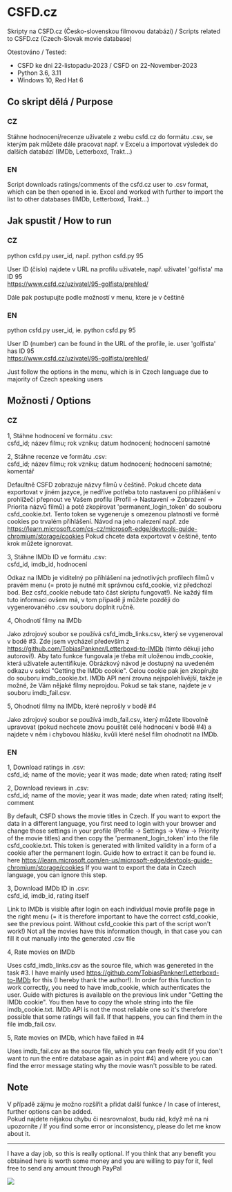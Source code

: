 # CSFD.cz
Skripty na CSFD.cz (Česko-slovenskou filmovou databázi) / Scripts related to CSFD.cz (Czech-Slovak movie database)

Otestováno / Tested:
  - CSFD ke dni 22-listopadu-2023 / CSFD on 22-November-2023
  - Python 3.6, 3.11
  - Windows 10, Red Hat 6  

## Co skript dělá / Purpose
### CZ  
Stáhne hodnocení/recenze uživatele z webu csfd.cz do formátu .csv, se kterým pak můžete dále pracovat např. v Excelu a importovat výsledek do dalších databází (IMDb, Letterboxd, Trakt...)  


### EN 
Script downloads ratings/comments of the csfd.cz user to .csv format, which can be then opened in ie. Excel and worked with further to import the list to other databases (IMDb, Letterboxd, Trakt...)  


## Jak spustit / How to run
### CZ 
python csfd.py user_id, např. python csfd.py 95  

User ID (číslo) najdete v URL na profilu uživatele, např. uživatel 'golfista' ma ID 95  
https://www.csfd.cz/uzivatel/95-golfista/prehled/
    
Dále pak postupujte podle možností v menu, ktere je v češtině   


### EN 
python csfd.py user_id, ie. python csfd.py 95  

User ID (number) can be found in the URL of the profile, ie. user 'golfista' has ID 95    
https://www.csfd.cz/uzivatel/95-golfista/prehled/

Just follow the options in the menu, which is in Czech language due to majority of Czech speaking users 

## Možnosti / Options
### CZ  
1, Stáhne hodnocení ve formátu .csv:  
csfd_id; název filmu; rok vzniku; datum hodnocení; hodnocení samotné  

2, Stáhne recenze ve formátu .csv:  
csfd_id; název filmu; rok vzniku; datum hodnocení; hodnocení samotné; komentář  

Defaultně CSFD zobrazuje názvy filmů v češtině. Pokud chcete data exportovat v jiném jazyce, je nedříve potřeba toto nastavení po příhlášení v prohlížeči přepnout ve Vašem profilu (Profil -> Nastavení -> Zobrazení -> Priorita názvů filmů) a poté zkopírovat 'permanent_login_token' do souboru csfd_cookie.txt. Tento token se vygeneruje s omezenou platností ve formě cookies po trvalém přihlášení. Návod na jeho nalezení např. zde https://learn.microsoft.com/cs-cz/microsoft-edge/devtools-guide-chromium/storage/cookies Pokud chcete data exportovat v češtině, tento krok můžete ignorovat.

3, Stáhne IMDb ID ve formátu .csv:  
csfd_id, imdb_id, hodnocení

Odkaz na IMDb je viditelný po příhlášení na jednotlivých profilech filmů v pravém menu (= proto je nutné mít správnou csfd_cookie, viz předchozí bod. Bez csfd_cookie nebude tato část skriptu fungovat!). Ne každý film tuto informaci ovšem má, v tom případě ji můžete později do vygenerovaného .csv souboru doplnit ručně.

4, Ohodnotí filmy na IMDb  

Jako zdrojový soubor se používá csfd_imdb_links.csv, který se vygeneroval v bodě #3. Zde jsem vycházel především z https://github.com/TobiasPankner/Letterboxd-to-IMDb (tímto děkuji jeho autorovi!). Aby tato funkce fungovala je třeba mít uloženou imdb_cookie, která uživatele autentifikuje. Obrázkový návod je dostupný na uvedeném odkazu v sekci "Getting the IMDb cookie". Celou cookie pak jen zkopírujte do souboru imdb_cookie.txt. IMDb API není zrovna nejspolehlivější, takže je možné, že Vám nějaké filmy neprojdou. Pokud se tak stane, najdete je v souboru imdb_fail.csv.

5, Ohodnotí filmy na IMDb, které neprošly v bodě #4  

Jako zdrojový soubor se používá imdb_fail.csv, který můžete libovolně upravovat (pokud nechcete znovu pouštět celé hodnocení v bodě #4) a najdete v něm i chybovou hlášku, kvůli které nešel film ohodnotit na IMDb.

### EN  
1, Download ratings in .csv:  
csfd_id; name of the movie; year it was made; date when rated; rating itself  

2, Download reviews in .csv:  
csfd_id; name of the movie; year it was made; date when rated; rating itself; comment  

By default, CSFD shows the movie titles in Czech. If you want to export the data in a different language, you first need to login with your browser and change those settings in your profile (Profile -> Settings -> View -> Priority of the movie titles) and then copy the 'permanent_login_token' into the file csfd_cookie.txt. This token is generated with limited validity in a form of a cookie after the permanent login. Guide how to extract it can be found ie. here https://learn.microsoft.com/en-us/microsoft-edge/devtools-guide-chromium/storage/cookies If you want to export the data in Czech language, you can ignore this step.

3, Download IMDb ID in .csv:  
csfd_id, imdb_id, rating itself

Link to IMDb is visible after login on each individual movie profile page in the right menu (= it is therefore important to have the correct csfd_cookie, see the previous point. Without csfd_cookie this part of the script won't work!) Not all the movies have this information though, in that case you can fill it out manually into the generated .csv file

4, Rate movies on IMDb  

Uses csfd_imdb_links.csv as the source file, which was genereted in the task #3. I have mainly used https://github.com/TobiasPankner/Letterboxd-to-IMDb for this (I hereby thank the author!). In order for this function to work correctly, you need to have imdb_cookie, which authenticates the user. Guide with pictures is available on the previous link under "Getting the IMDb cookie". You then have to copy the whole string into the file imdb_cookie.txt. IMDb API is not the most reliable one so it's therefore possible that some ratings will fail. If that happens, you can find them in the file imdb_fail.csv.

5, Rate movies on IMDb, which have failed in #4  

Uses imdb_fail.csv as the source file, which you can freely edit (if you don't want to run the entire database again as in point #4) and where you can find the error message stating why the movie wasn't possible to be rated.


## Note  
V případě zájmu je možno rozšířit a přidat další funkce / In case of interest, further options can be added.  
Pokud najdete nějakou chybu či nesrovnalost, budu rád, když mě na ni upozorníte / If you find some error or inconsistency, please do let me know about it.

------

I have a day job, so this is really optional. If you think that any benefit you obtained here is worth some money and you are willing to pay for it, feel free to send any amount through PayPal

[![](https://www.paypalobjects.com/en_US/i/btn/btn_donateCC_LG.gif)](https://www.paypal.com/donate/?hosted_button_id=QQCS64WL9MJV6)
